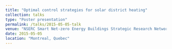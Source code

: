 ```yaml
---
title: "Optimal control strategies for solar district heating"
collection: talks
type: "Poster presentation"
permalink: /talks/2015-05-05-talk
venue: "NSERC Smart Net-zero Energy Buildings Strategic Research Network 3rd meeting"
date: 2015-05-05
location: "Montreal, Quebec"
---
```

